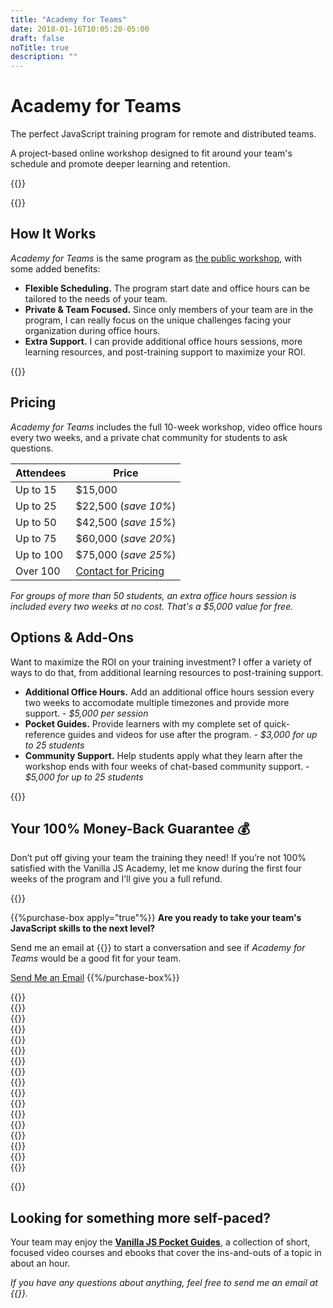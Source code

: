 ```yaml
---
title: "Academy for Teams"
date: 2018-01-16T10:05:20-05:00
draft: false
noTitle: true
description: ""
---
```


<h1 class="no-padding-top no-margin-bottom h5 text-sans">Academy for Teams</h1>
<p class="text-xlarge margin-bottom-small text-serif">The perfect JavaScript training program for remote and distributed teams.</p>

<p><span class="text-large">A project-based online workshop designed to fit around your team's schedule and promote deeper learning and retention.</span></p>

{{<pricing-link apply="true">}}

{{<used-by>}}



## How It Works

_Academy for Teams_ is the same program as [the public workshop](/), with some added benefits:

- **Flexible Scheduling.** The program start date and office hours can be tailored to the needs of your team.
- **Private & Team Focused.** Since only members of your team are in the program, I can really focus on the unique challenges facing your organization during office hours.
- **Extra Support.** I can provide additional office hours sessions, more learning resources, and post-training support to maximize your ROI.



<div class="padding-top-large padding-bottom">
	{{<testimonial for="hbs" photo="true">}}
</div>



## Pricing

_Academy for Teams_ includes the full 10-week workshop, video office hours every two weeks, and a private chat community for students to ask questions.

| Attendees  | Price                |
|------------|----------------------|
| Up to 15   | $15,000              |
| Up to 25   | $22,500 (_save 10%_) |
| Up to 50   | $42,500 (_save 15%_) |
| Up to 75   | $60,000 (_save 20%_) |
| Up to 100  | $75,000 (_save 25%_) |
| Over 100   | [Contact for Pricing](#ready-to-buy) |

_For groups of more than 50 students, an extra office hours session is included every two weeks at no cost. That's a $5,000 value for free._



## Options & Add-Ons

Want to maximize the ROI on your training investment? I offer a variety of ways to do that, from additional learning resources to post-training support.

- **Additional Office Hours.** Add an additional office hours session every two weeks to accomodate multiple timezones and provide more support. - _$5,000 per session_
- **Pocket Guides.** Provide learners with my complete set of quick-reference guides and videos for use after the program. - _$3,000 for up to 25 students_
- **Community Support.** Help students apply what they learn after the workshop ends with four weeks of chat-based community support. - _$5,000 for up to 25 students_

{{<pricing-link apply="true">}}



## Your 100% Money-Back Guarantee &#128176;

Don’t put off giving your team the training they need! If you’re not 100% satisfied with the Vanilla JS Academy, let me know during the first four weeks of the program and I’ll give you a full refund.


{{<about-me>}}

{{%purchase-box apply="true"%}}
**Are you ready to take your team's JavaScript skills to the next level?** 

Send me an email at {{<email params="subject%3DVanilla%20JS%20Academy%20for%20Teams%26body%3DI'm%20interested%20in%20Academy%20for%20Teams.%20I%20have%20a%20team%20of%20%7BNUMBER%7D%20developers%20at%20%7BORGANIZATION%7D%2C%20and%20was%20interested%20in%20starting%20the%20program%20on%20%7BDATE%7D.">}} to start a conversation and see if _Academy for Teams_ would be a good fit for your team.

<a class="btn btn-large btn-block" href="mailto:&#099;&#104;&#114;&#105;&#115;&#064;&#103;&#111;&#109;&#097;&#107;&#101;&#116;&#104;&#105;&#110;&#103;&#115;&#046;&#099;&#111;&#109;?subject%3DVanilla%20JS%20Academy%20for%20Teams%26body%3DI'm%20interested%20in%20Academy%20for%20Teams.%20I%20have%20a%20team%20of%20%7BNUMBER%7D%20developers%20at%20%7BORGANIZATION%7D%2C%20and%20was%20interested%20in%20starting%20the%20program%20on%20%7BDATE%7D.">Send Me an Email</a>
{{%/purchase-box%}}

<div class="padding-top-large padding-bottom">
	{{<testimonial for="leticiaOneill2" photo="true">}}
</div>

<div class="padding-bottom">
	{{<testimonial for="lauraKalbag" photo="true">}}
</div>

<div class="padding-bottom">
	{{<testimonial for="walterJenkins" photo="true">}}
</div>

<div class="padding-bottom">
	{{<testimonial for="mariaBlair2" photo="true">}}
</div>

<div class="padding-bottom">
	{{<testimonial for="zacHeisey" photo="true">}}
</div>

<div class="padding-bottom">
	{{<testimonial for="stewartDavis2" photo="true">}}
</div>

<div class="padding-bottom">
	{{<testimonial for="izziKoning" photo="true">}}
</div>

<div class="padding-bottom">
	{{<testimonial for="kevinBeck" photo="true">}}
</div>

<div class="padding-bottom-large">
	{{<testimonial for="kumarSucom" photo="true">}}
</div>

<div class="padding-bottom-large">
	{{<testimonial for="richHolman" photo="true">}}
</div>

<div class="padding-bottom-large">
	{{<testimonial for="kieranBarker2" photo="true">}}
</div>

<div class="padding-bottom">
	{{<testimonial for="patriciaParker" photo="true">}}
</div>

<div class="padding-bottom">
	{{<testimonial for="toddLibby" photo="true">}}
</div>

<div class="padding-top-large padding-bottom-large">
	{{<testimonial for="elliotPorter" photo="true">}}
</div>

<div class="padding-bottom">
	{{<testimonial for="ronAmick" photo="true">}}
</div>

<div class="padding-bottom">
	{{<testimonial for="craigHaggart" photo="true">}}
</div>

<div class="padding-bottom">
	{{<testimonial for="vicenteSarmento" photo="true">}}
</div>


{{<pricing-link apply="true">}}


## Looking for something more self-paced?

Your team may enjoy the **[Vanilla JS Pocket Guides](https://vanillajsguides.com/teams)**, a collection of short, focused video courses and ebooks that cover the ins-and-outs of a topic in about an hour.

*If you have any questions about anything, feel free to send me an email at {{<email>}}.*